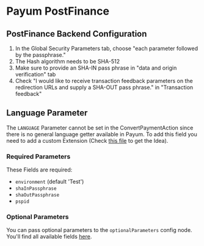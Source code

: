 # Payum PostFinance

## PostFinance Backend Configuration

1. In the Global Security Parameters tab, choose "each parameter followed by the passphrase."
2. The Hash algorithm needs to be SHA-512
3. Make sure to provide an SHA-IN pass phrase in "data and origin verification" tab
4. Check "I would like to receive transaction feedback parameters on the redirection URLs and supply a SHA-OUT pass phrase." in "Transaction feedback"

## Language Parameter
The `LANGUAGE` Parameter cannot be set in the ConvertPaymentAction since there is no general language getter available in Payum.
To add this field you need to add a custom Extension (Check [this file](https://github.com/coreshop/PayumPostFinanceBundle/blob/master/src/CoreShop/Payum/PostFinance/Extension/ConvertPaymentExtension.php#L41) to get the Idea).

### Required Parameters
These Fields are required:
- `environment` (default 'Test')
- `shaInPassphrase`
- `shaOutPassphrase`
- `pspid`

### Optional Parameters
You can pass optional parameters to the `optionalParameters` config node.
You'll find all available fields [here](https://e-payment.postfinance.ch/ncol/param_cookbook.asp).